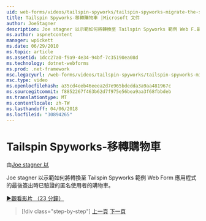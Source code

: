 ```yaml
---
uid: web-forms/videos/tailspin-spyworks/tailspin-spyworks-migrate-the-shopping-cart
title: Tailspin Spyworks-移轉購物車 |Microsoft 文件
author: JoeStagner
description: Joe stagner 以示範如何將轉換至 Tailspin Spyworks 範例 Web F.最後簽出時已驗證的匿名使用者的購物車...
ms.author: aspnetcontent
manager: wpickett
ms.date: 06/29/2010
ms.topic: article
ms.assetid: 1dcc27a0-f9a9-4e34-94bf-7c35190ea08d
ms.technology: dotnet-webforms
ms.prod: .net-framework
msc.legacyurl: /web-forms/videos/tailspin-spyworks/tailspin-spyworks-migrate-the-shopping-cart
msc.type: video
ms.openlocfilehash: a35cd4eeb46eeea2d7e965bdedda3a9aa481967c
ms.sourcegitcommit: f8852267f463b62d7f975e56bea9aa3f68fbbdeb
ms.translationtype: MT
ms.contentlocale: zh-TW
ms.lasthandoff: 04/06/2018
ms.locfileid: "30894265"
---
```

<a name="tailspin-spyworks---migrate-the-shopping-cart"></a>Tailspin Spyworks-移轉購物車
====================
由[Joe stagner 以](https://github.com/JoeStagner)

Joe stagner 以示範如何將轉換至 Tailspin Spyworks 範例 Web Form 應用程式的最後簽出時已驗證的匿名使用者的購物車。

[&#9654;觀看影片 （23 分鐘）](https://channel9.msdn.com/Blogs/ASP-NET-Site-Videos/tailspin-spyworks-migrate-the-shopping-cart)

> [!div class="step-by-step"]
> [上一頁](tailspin-spyworks-update-the-shopping-cart.md)
> [下一頁](tailspin-spyworks-final-check-out.md)
